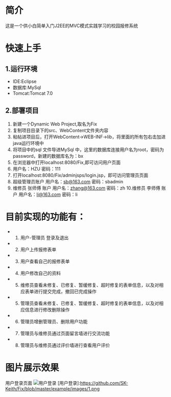 # 简介
这是一个供小白简单入门J2EE的MVC模式实践学习的校园报修系统

# 快速上手
## 1.运行环境
* IDE:Eclipse
* 数据库:MySql
* Tomcat:Tomcat 7.0
## 2.部署项目
1. 新建一个Dynamic Web Project,取名为Fix
2. 复制项目目录下的src、WebContent文件夹内容
3. 粘帖进项目后，打开WebContent->WEB-INF->lib，将里面的所有包右击加进java运行环境中
4. 将项目中的sql 文件导进MySql 中，这里的数据库连接用户名为root，密码为password，新建的数据库名为：bx
5. 在浏览器中打开localhost:8080/Fix,即可访问用户页面
6. 用户名：HZU  密码：111
7. 打开localhost:8080/Fix/adminjsps/login.jsp，即可访问管理员页面
8. 超级管理员账户 用户名：sb@163.com 密码：sbadmin
9. 维修员 张师傅 账户 用户名：zhang@163.com 密码：zh
10.维修员 李师傅 账户 用户名：li@163.com 密码：li

# 目前实现的功能有：
* 1. 用户-管理员 登录及退出
* 2. 用户上传报修表单
* 3. 用户查看自己的报修表单
* 4. 用户修改自己的资料
* 5. 维修员查看未修复、已修复、暂缓修复、超时修复的表单信息，以及对相应表单进行提交完成，撤回已完成操作
* 5. 管理员查看未修复、已修复、暂缓修复、超时修复的表单信息，以及对相应信息进行修改删除操作
* 6. 管理员增删管理员、删除用户功能
* 7. 管理员与维修员通过页面留言墙进行交流功能
* 8. 管理员与维修员通过评价墙进行查看用户评价

# 图片展示效果
用户登录页面
![用户登录](https://github.com/SK-Keith/Fix/blob/master/example/images/1.png)
[用户登录]:https://github.com/SK-Keith/Fix/blob/master/example/images/1.png






